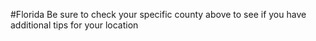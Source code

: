 #Florida
 Be sure to check your specific county above to see if you have additional tips for your location